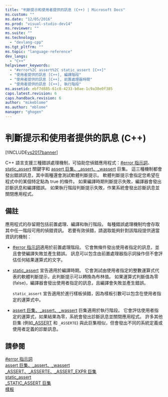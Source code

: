 ```yaml
---
title: "判斷提示和使用者提供的訊息 (C++) | Microsoft Docs"
ms.custom: ""
ms.date: "12/05/2016"
ms.prod: "visual-studio-dev14"
ms.reviewer: ""
ms.suite: ""
ms.technology: 
  - "devlang-cpp"
ms.tgt_pltfrm: ""
ms.topic: "language-reference"
dev_langs: 
  - "C++"
helpviewer_keywords: 
  - "#error%2C assert%2C static_assert [C++]"
  - "使用者提供的訊息 [C++], 編譯階段"
  - "使用者提供的訊息 [C++], 前置處理器時間"
  - "使用者提供的訊息 [C++], 執行階段"
ms.assetid: ebf7d885-61c8-4233-b0ae-1c9a38e0f385
caps.latest.revision: 6
caps.handback.revision: 6
author: "mikeblome"
ms.author: "mblome"
manager: "ghogen"
---
```

# 判斷提示和使用者提供的訊息 (C++)
[!INCLUDE[vs2017banner](../assembler/inline/includes/vs2017banner.md)]

C\+\+ 語言支援三種錯誤處理機制，可協助您偵錯應用程式：[\#error 指示詞](../preprocessor/hash-error-directive-c-cpp.md)、[static\_assert](../cpp/static-assert.md) 關鍵字和 [assert 巨集、\_assert、\_wassert](../c-runtime-library/reference/assert-macro-assert-wassert.md) 巨集。  這三種機制都會發出錯誤訊息，其中兩種還會測試軟體判斷提示。  軟體判斷提示會指定您希望在程式中的某個特定點為 true 的條件。  如果編譯時期判斷提示失敗，編譯器會發出診斷訊息和編譯錯誤。  如果執行階段判斷提示失敗，作業系統會發出診斷訊息並關閉應用程式。  
  
## 備註  
 應用程式的存留期包括前置處理、編譯和執行階段。  每種錯誤處理機制均會存取其中任一階段可用的偵錯資訊。  若要有效偵錯，請選取能夠針對該階段提供適當資訊的機制：  
  
-   [\#error 指示詞](../preprocessor/hash-error-directive-c-cpp.md)適用於前置處理階段。  它會無條件發出使用者指定的訊息，並且會使編譯失敗並產生錯誤。  訊息可以包含由前置處理器指示詞操作但不會評估任何結果運算式的文字。  
  
-   [static\_assert](../cpp/static-assert.md) 宣告適用於編譯時期。  它會測試由使用者指定的整數運算式代表的軟體判斷提示，此判斷提示可以轉換為布林值。  如果運算式判斷值為零 \(false\)，編譯器會發出使用者指定的訊息，且編譯會失敗並產生錯誤。  
  
     `static_assert` 宣告適用於進行樣板偵錯，因為樣板引數可以包含在使用者指定的運算式中。  
  
-   [assert 巨集、\_assert、\_wassert](../c-runtime-library/reference/assert-macro-assert-wassert.md) 巨集適用於執行階段。  它會評估使用者指定的運算式，如果結果為零，系統會發出診斷訊息並關閉應用程式。  許多其他巨集 \(例如[\_ASSERT](../c-runtime-library/reference/assert-asserte-assert-expr-macros.md) 和 `_ASSERTE`\) 與此巨集相似，但會發出不同的系統定義或使用者定義的診斷訊息。  
  
## 請參閱  
 [\#error 指示詞](../preprocessor/hash-error-directive-c-cpp.md)   
 [assert 巨集、\_assert、\_wassert](../c-runtime-library/reference/assert-macro-assert-wassert.md)   
 [\_ASSERT、\_ASSERTE、\_ASSERT\_EXPR 巨集](../c-runtime-library/reference/assert-asserte-assert-expr-macros.md)   
 [static\_assert](../cpp/static-assert.md)   
 [\_STATIC\_ASSERT 巨集](../c-runtime-library/reference/static-assert-macro.md)   
 [樣板](../cpp/templates-cpp.md)